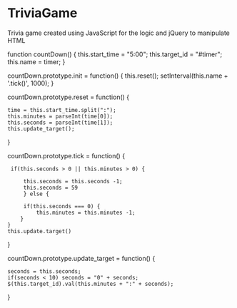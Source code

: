 # TriviaGame
Trivia game created using JavaScript for the logic and jQuery to manipulate HTML


function countDown() {
    this.start_time = "5:00";
    this.target_id = "#timer";
    this.name = timer;
}

countDown.prototype.init = function() {
    this.reset();
    setInterval(this.name + '.tick()', 1000);
}

countDown.prototype.reset = function() {

    time = this.start_time.split(":");
    this.minutes = parseInt(time[0]);
    this.seconds = parseInt(time[1]);
    this.update_target();
 }

 countDown.prototype.tick = function() {

     if(this.seconds > 0 || this.minutes > 0) {

         this.seconds = this.seconds -1;
         this.seconds = 59 
         } else {

         if(this.seconds === 0) {
             this.minutes = this.minutes -1;
        }
    }
    this.update.target()
}

countDown.prototype.update_target = function() {

    seconds = this.seconds;
    if(seconds < 10) seconds = "0" + seconds;
    $(this.target_id).val(this.minutes + ":" + seconds);
}

